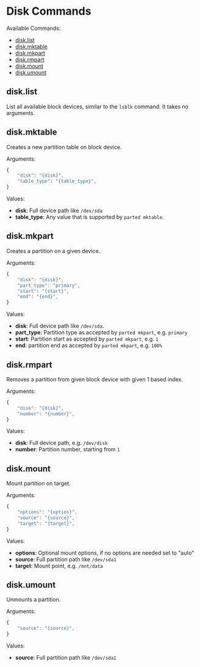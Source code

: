 # Disk Commands

Available Commands:

- [disk.list](#list)
- [disk.mktable](#mktable)
- [disk.mkpart](#mkpart)
- [disk.rmpart](#rmpart)
- [disk.mount](#mount)
- [disk.umount](#umount)


<a id="list"></a>
## disk.list

List all available block devices, similar to the `lsblk` command. It takes no arguments.


<a id="mktable"></a>
## disk.mktable

Creates a new partition table on block device.

Arguments:

```javascript
{
    "disk": "{disk}",
    "table_type": "{table_type}",
}
```

Values:

- **disk**: Full device path like `/dev/sda`
- **table_type**: Any value that is supported by `parted mktable`.


<a id="mkpart"></a>
## disk.mkpart

Creates a partition on a given device.

Arguments:

```javascript
{
    "disk": "{disk}",
    "part_type": "primary",
    "start": "{start}",
    "end": "{end}",
}
```

Values:

- **disk**: Full device path like `/dev/sda`.
- **part_type**: Partition type as accepted by `parted mkpart`, e.g. `primary`
- **start**: Partition start as accepted by `parted mkpart`, e.g. `1`
- **end**: partition end as accepted by `parted mkpart`, e.g. `100%`


<a id="rmpart"></a>
## disk.rmpart

Removes a partition from given block device with given 1 based index.

Arguments:

```javascript
{
    "disk": "{disk}",
    "number": "{number}",
}
```

Values:

- **disk**: Full device path, e.g. `/dev/disk`
- **number**: Partition number, starting from `1`


<a id="mount"></a>
## disk.mount

Mount partition on target.

Arguments:

```javascript
{
    "options": "{optios}",
    "source": "{source}",
    "target": "{target}",
}
```

Values:

- **options**: Optional mount options, if no options are needed set to "auto"
- **source**: Full partition path like `/dev/sda1`
- **target**: Mount point, e.g. `/mnt/data`


<a id="umount"></a>
## disk.umount

Unmounts a partition.

Arguments:

```javascript
{
    "source": "{source}",
}
```

Values:

- **source**: Full partition path like `/dev/sda1`
